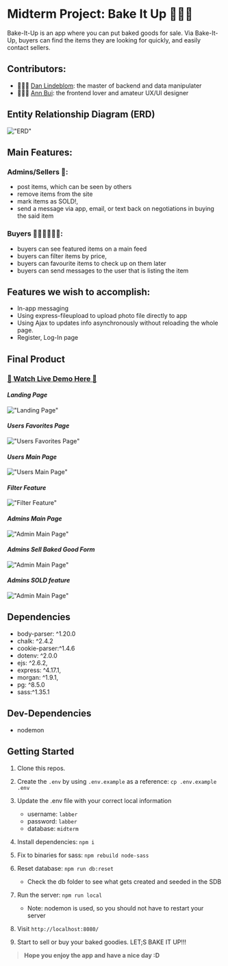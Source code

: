 # Midterm Project: Bake It Up 🎂🍪🍰


Bake-It-Up is an app where you can put baked goods for sale. Via Bake-It-Up, buyers can find the items they are looking for quickly, and easily contact sellers.

## Contributors:

- 👨🏼‍💻 [Dan Lindeblom](https://github.com/DLindeblom): the master of backend and data manipulater
- 👩🏻‍🎨 [Ann Bui](https://github.com/thaian161): the frontend lover and amateur UX/UI designer

## Entity Relationship Diagram (ERD)

!["ERD"](https://github.com/thaian161/Bake-It-Up/blob/master/docs/bake-it-up-ERD.png)

## Main Features:

### Admins/Sellers 🔐:

- post items, which can be seen by others
- remove items from the site
- mark items as SOLD!,
- send a message via app, email, or text back on negotiations in buying the said item

### Buyers 💁🏻‍♀️🙆🏻‍♂️:

- buyers can see featured items on a main feed
- buyers can filter items by price,
- buyers can favourite items to check up on them later
- buyers can send messages to the user that is listing the item

## Features we wish to accomplish:

- In-app messaging
- Using express-fileupload to upload photo file directly to app
- Using Ajax to updates info asynchronously without reloading the whole page.
- Register, Log-In page

## Final Product

### [👋 Watch Live Demo Here 👋](https://youtu.be/0k2WaGUxCJ0)

#### _Landing Page_

!["Landing Page"](https://github.com/thaian161/Bake-It-Up/blob/master/docs/BIU-landing.png)

#### _Users Favorites Page_

!["Users Favorites Page"](https://github.com/thaian161/Bake-It-Up/blob/master/docs/fav.png)

#### _Users Main Page_

!["Users Main Page"](https://github.com/thaian161/Bake-It-Up/blob/master/docs/buyer%20main.png)

#### _Filter Feature_

!["Filter Feature"](https://github.com/thaian161/Bake-It-Up/blob/master/docs/filter.png)

#### _Admins Main Page_

!["Admin Main Page"](https://github.com/thaian161/Bake-It-Up/blob/master/docs/admin-main.png)

#### _Admins Sell Baked Good Form_

!["Admin Main Page"](https://github.com/thaian161/Bake-It-Up/blob/master/docs/admin-form.png)

#### _Admins SOLD feature_

!["Admin Main Page"](https://github.com/thaian161/Bake-It-Up/blob/master/docs/SOLD%20feature.png)

## Dependencies

- body-parser: ^1.20.0
- chalk: ^2.4.2
- cookie-parser:^1.4.6
- dotenv: ^2.0.0
- ejs: ^2.6.2,
- express: ^4.17.1,
- morgan: ^1.9.1,
- pg: ^8.5.0
- sass:^1.35.1

## Dev-Dependencies

- nodemon

## Getting Started

1. Clone this repos.
2. Create the `.env` by using `.env.example` as a reference: `cp .env.example .env`
3. Update the .env file with your correct local information

    - username: `labber`
    - password: `labber`
    - database: `midterm`

4. Install dependencies: `npm i`
5. Fix to binaries for sass: `npm rebuild node-sass`
6. Reset database: `npm run db:reset`

    - Check the db folder to see what gets created and seeded in the SDB

7. Run the server: `npm run local`

    - Note: nodemon is used, so you should not have to restart your server

8. Visit `http://localhost:8080/`
9. Start to sell or buy your baked goodies. LET;S BAKE IT UP!!!

> **Hope you enjoy the app and have a nice day :D**
